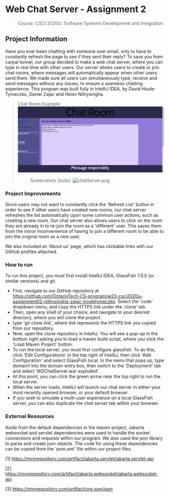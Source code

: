 # Web Chat Server - Assignment 2
> Course: CSCI 2020U: Software Systems Development and Integration


## Project Information
Have you ever been chatting with someone over email, only to have to constantly refresh the page to see 
if they sent their reply? To save you from carpal tunnel, our group decided to make a web chat server, 
where you can type in real time with other users. Our server allows users to create or join chat rooms, 
where messages will automatically appear when other users send them. We made sure all users can simultaneously 
type, receive and send messages without any issues, to ensure a seamless chatting experience.
This program was built fully in IntelliJ IDEA, by David Houle-Tymeczko, Daniel Zajac and Heisn Nithysingha.

> Chat Room Example:
![ChatRoomExample](Screenshots/chatroomexample.png)
> > Screenshots (todo):
![chatServer.png](chatServer.png)

### Project Improvements
Since users may not want to constantly click the 'Refresh List' button in order to see if other users have 
created new rooms, our chat server refreshes the list automatically upon some common user actions, such as creating 
a new room.
Our chat server also allows users to click on the room they are already in to re-join the room as a 'different' user. 
This saves them from the minor inconvenience of having to join a different room to be able to join the original 
room as a new user.

We also included an 'About us' page, which has clickable links with our GitHub profiles attached.

### How to run
To run this project, you must first install IntelliJ IDEA, GlassFish 7.0.0 (or similar versions) and git.
- First, navigate to our GitHub repository at
  https://github.com/OntarioTech-CS-program/w23-csci2020u-assignment02-nithysingha-zajac-houletymeczko. Select the 'code'
  dropdown menu, and copy the HTTPS link under the 'clone' tab.
- Then, open any shell of your choice, and navigate to your desired directory, where you will clone the project.
- type 'git clone *link*', where *link* represents the HTTPS link you copied from our repository.
- Now, open the clone repository in IntelliJ. You will see a pop-up in the bottom right asking you to load a maven 
  build script, where you click the 'Load Maven Project' button.
- To run the local server, you must first configure glassfish. To do this, click 'Edit Configurations' in the top right
  of IntelliJ, then click 'Add Configuration' and select GlassFish local. In the menu that pops up, type domain1 into the
  domain entry box, then switch to the 'Deployment' tab and select 'WSChatServer:war exploded'.
- At this point, you can click the green arrow near the top right to run the local server.
- When the server loads, IntelliJ will launch our chat server in either your most recently opened browser, or your
  default browser.
- If you wish to simulate a multi-user experience on a local GlassFish server, you can also duplicate the chat 
  server tab within your browser.

### External Resources
Aside from the default dependencies in the maven project, Jakarta websocket and servlet dependencies were used to 
handle the socket connections and requests within our program. We also used the json library 
to parse and create json objects.
The code for using these dependencies can be copied from the 'pom.xml' file within our project files. 

[1] https://mvnrepository.com/artifact/jakarta.servlet/jakarta.servlet-api

[2] https://mvnrepository.com/artifact/jakarta.websocket/jakarta.websocket-api

[3] https://mvnrepository.com/artifact/org.json/json